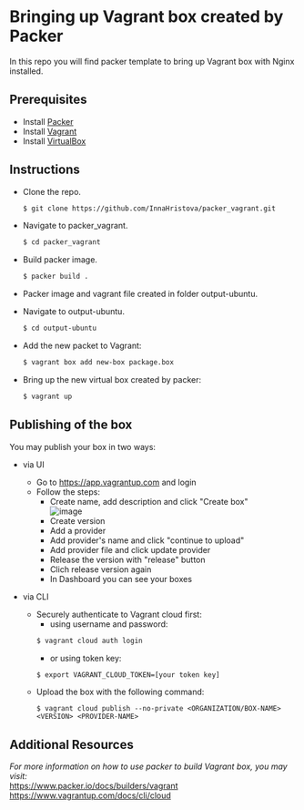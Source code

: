 # Bringing up Vagrant box created by Packer

In this repo you will find packer template to bring up Vagrant box with Nginx installed. 

## Prerequisites

* Install [Packer](https://learn.hashicorp.com/tutorials/packer/get-started-install-cli)
* Install [Vagrant](https://www.vagrantup.com/downloads)  
* Install [VirtualBox](https://www.virtualbox.org/wiki/Downloads)


## Instructions

* Clone the repo.

  ```bash
  $ git clone https://github.com/InnaHristova/packer_vagrant.git
  ``` 

* Navigate to packer_vagrant.

  ```bash
  $ cd packer_vagrant
  ```
* Build packer image. 
  
  ```bash
  $ packer build .
  ```    

* Packer image and vagrant file created in folder output-ubuntu.    

* Navigate to output-ubuntu.

  ```bash
  $ cd output-ubuntu
  ```

* Add the new packet to Vagrant:

  ```bash
  $ vagrant box add new-box package.box
  ```    

* Bring up the new virtual box created by packer:

  ```bash
  $ vagrant up
  ```    
 
## Publishing of the box    

You may publish your box in two ways:

* via UI  
  * Go to https://app.vagrantup.com and login  
  * Follow the steps:  
    * Create name, add description and click "Create box"    
    ![image](/Users/innahristovahristova/Desktop/Firststep.png) 
    * Create version  
    * Add a provider   
    * Add provider's name and click "continue to upload" 
    * Add provider file and click update provider    
    * Release the version with "release" button   
    * Clich release version again    
    * In Dashboard you can see your boxes    
    
* via CLI    
  * Securely authenticate to Vagrant cloud first:    
      * using username and password:      
      ```bash
      $ vagrant cloud auth login
      ```
      * or using token key:     
      ```bash
      $ export VAGRANT_CLOUD_TOKEN=[your token key]
      ```    
   * Upload the box with the following command:    
     ```
     $ vagrant cloud publish --no-private <ORGANIZATION/BOX-NAME> <VERSION> <PROVIDER-NAME>
     ```    
   
 
## Additional Resources
*For more information on how to use packer to build Vagrant box, you may visit:*    
https://www.packer.io/docs/builders/vagrant    
https://www.vagrantup.com/docs/cli/cloud
